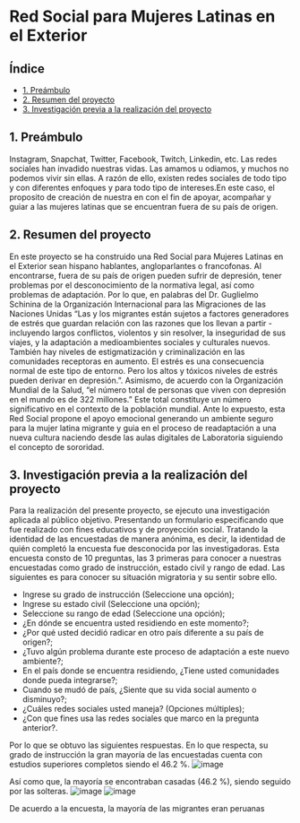 # Red Social para Mujeres Latinas en el Exterior

## Índice

* [1. Preámbulo](#1-preámbulo)
* [2. Resumen del proyecto](#2-resumen-del-proyecto)
* [3. Investigación previa a la realización del proyecto](#3-Investigación)

## 1. Preámbulo

Instagram, Snapchat, Twitter, Facebook, Twitch, Linkedin, etc. Las redes
sociales han invadido nuestras vidas. Las amamos u odiamos, y muchos no podemos
vivir sin ellas. A razón de ello, existen redes sociales de todo tipo y con diferentes
enfoques y para todo tipo de intereses.En este caso, el proposito de creación de nuestra
en con el fin de apoyar, acompañar y guiar a las mujeres latinas que se encuentran fuera de su país de origen.

## 2. Resumen del proyecto

En este proyecto se ha construido una Red Social para Mujeres Latinas en el Exterior sean hispano hablantes, angloparlantes o francofonas.
Al encontrarse, fuera de su país de origen pueden sufrir de depresión, tener problemas por el desconocimiento de la normativa legal, así como  problemas de adaptación.
Por lo que, en palabras del Dr. Guglielmo Schinina de la Organización Internacional para las Migraciones de las Naciones Unidas “Las y los migrantes están sujetos a factores generadores de estrés que guardan relación con las razones que los llevan a partir - incluyendo largos conflictos, violentos y sin resolver, la inseguridad de sus viajes, y la adaptación a medioambientes sociales y culturales nuevos. También hay niveles de estigmatización y criminalización en las comunidades receptoras en aumento. El estrés es una consecuencia normal de este tipo de entorno. Pero los altos y tóxicos niveles de estrés pueden derivar en depresión.”. Asimismo, de acuerdo con la Organización Mundial de la Salud, “el número total de personas que viven con depresión en el mundo es de 322 millones.” Este total constituye un número significativo en el contexto de la población mundial. Ante lo expuesto, esta Red Social propone el apoyo emocional generando un ambiente seguro para la mujer latina migrante y guia en el proceso de readaptación a una nueva cultura naciendo desde las aulas digitales de Laboratoria siguiendo el concepto de sororidad.

## 3. Investigación previa a la realización del proyecto

Para la realización del presente proyecto, se ejecuto una investigación aplicada al público objetivo.
Presentando un formulario especificando que fue realizado con fines educativos y de proyección social.
Tratando la identidad de las encuestadas de manera anónima, es decir, la identidad de quién completó
la encuesta fue desconocida por las investigadoras.
Esta encuesta consto de 10 preguntas, las 3 primeras para conocer a nuestras encuestadas como grado
de instrucción, estado civil y rango de edad. Las siguientes es para conocer su situación migratoria 
y su sentir sobre ello.  

* Ingrese su grado de instrucción (Seleccione una opción);
* Ingrese su estado civil (Seleccione una opción);
* Seleccione su rango de edad (Seleccione una opción);
* ¿En dónde se encuentra usted residiendo en este momento?;
* ¿Por qué usted decidió radicar en otro país diferente a su país de origen?;
* ¿Tuvo algún problema durante este proceso de adaptación a este nuevo ambiente?;
* En el país donde se encuentra residiendo, ¿Tiene usted comunidades donde pueda integrarse?;
* Cuando se mudó de país, ¿Siente que su vida social aumento o disminuyo?;
* ¿Cuáles redes sociales usted maneja? (Opciones múltiples);
* ¿Con que fines usa las redes sociales que marco en la pregunta anterior?.

Por lo que se obtuvo las siguientes respuestas.
En lo que respecta, su grado de instrucción la gran mayoría de las encuestadas cuenta con estudios superiores completos siendo el 46.2 %.
![image](https://github.com/roxifochoag/DEV008-social-network/assets/46870050/51fe8644-783a-4a42-9af4-30eebafb253f)

Así como que, la mayoría se encontraban casadas (46.2 %), siendo seguido por las solteras. 
![image](https://github.com/roxifochoag/DEV008-social-network/assets/46870050/7dbf87fc-7d62-4d48-8b11-f7a4086f67c1)
![image](https://github.com/roxifochoag/DEV008-social-network/assets/46870050/f06ba8e8-3b1b-414e-a8ea-f7de2bc6d794)

De acuerdo a la encuesta, la mayoría de las migrantes eran peruanas





